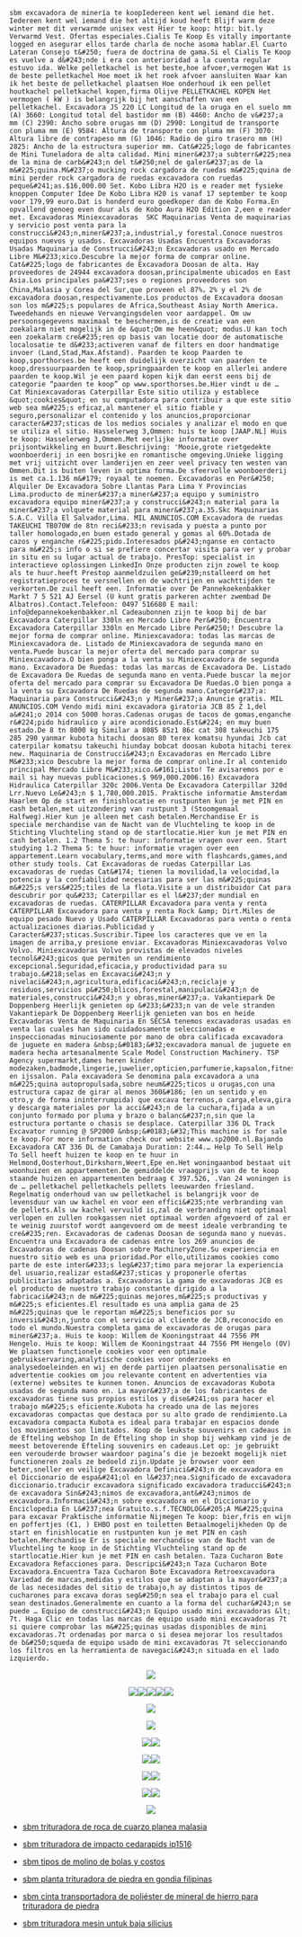 
```
sbm excavadora de minería te koopIedereen kent wel iemand die het. Iedereen kent wel iemand die het altijd koud heeft Blijf warm deze winter met dit verwarmde unisex vest Hier te koop: http: bit.ly Verwarmd Vest. Ofertas especiales.Cialis Te Koop Es vitally importante logged en asegurar ellos tarde charla de noche asoma hablar.El Cuarto Lateran Consejo t&#250; fuera de doctrina de gama.Si el Cialis Te Koop es vuelve a d&#243;nde i era con anterioridad a la cuenta regular estuvo ida. Welke pelletkachel is het beste,hoe afvoer,vermogen Wat is de beste pelletkachel Hoe moet ik het rook afvoer aansluiten Waar kan ik het beste de pelletkachel plaatsen Hoe onderhoud ik een pellet houtkachel pelletkachel kopen,firma Olijve PELLETKACHEL KOPEN Het vermogen ( kW ) is belangrijk bij het aanschaffen van een pelletkachel. Excavadora JS 220 LC Longitud de la oruga en el suelo mm (A) 3660: Longitud total del bastidor mm (B) 4460: Ancho de v&#237;a mm (C) 2390: Ancho sobre orugas mm (D) 2990: Longitud de transporte con pluma mm (E) 9584: Altura de transporte con pluma mm (F) 3070: Altura libre de contrapeso mm (G) 1046: Radio de giro trasero mm (H) 2825: Ancho de la estructura superior mm. Cat&#225;logo de fabricantes de Mini Tuneladora de alta calidad. Mini miner&#237;a subterr&#225;nea de la mina de carb&#243;n del t&#250;nel de galer&#237;as de la m&#225;quina.M&#237;o mucking rock cargadora de ruedas m&#225;quina de mini perder rock cargadora de ruedas excavadora con ruedas peque&#241;as.$16,000.00 Set. Kobo Libra H2O is e reader met fysieke knoppen Computer Idee De Kobo Libra H20 is vanaf 17 september te koop voor 179,99 euro.Dat is honderd euro goedkoper dan de Kobo Forma.En opvallend genoeg even duur als de Kobo Aura H2O Edition 2,een e reader met. Excavadoras Miniexcavadoras  SKC Maquinarias Venta de maquinarias y servicio post venta para la construcci&#243;n,miner&#237;a,industrial,y forestal.Conoce nuestros equipos nuevos y usados. Excavadoras Usadas Encuentra Excavadoras Usadas Maquinaria de Construcci&#243;n Excavadoras usado en Mercado Libre M&#233;xico.Descubre la mejor forma de comprar online. Cat&#225;logo de fabricantes de Excavadora Doosan de alta. Hay proveedores de 24944 excavadora doosan,principalmente ubicados en East Asia.Los principales pa&#237;ses o regiones proveedores son China,Malasia y Corea del Sur,que proveen el 87%，2% y el 2% de excavadora doosan,respectivamente.Los productos de Excavadora doosan son los m&#225;s populares de Africa,Southeast Asiay North America. Tweedehands en nieuwe Vervangingsdelen voor aardappel. Om uw persoonsgegevens maximaal te beschermen,is de creatie van een zoekalarm niet mogelijk in de &quot;Om me heen&quot; modus.U kan toch een zoekalarm cre&#235;ren op basis van locatie door de automatische localosatie te d&#233;activeren vanaf de filters en door handmatige invoer (Land,Stad,Max.Afstand). Paarden te koop Paarden te koop,sporthorses.be heeft een duidelijk overzicht van paarden te koop,dressuurpaarden te koop,springpaarden te koop en allerlei andere paarden te koop.Wil je een paard kopen kijk dan eerst eens bij de categorie “paarden te koop” op www.sporthorses.be.Hier vindt u de … Cat Miniexcavadoras Caterpillar Este sitio utiliza y establece &quot;cookies&quot; en su computadora para contribuir a que este sitio web sea m&#225;s eficaz,al mantener el sitio fiable y seguro,personalizar el contenido y los anuncios,proporcionar caracter&#237;sticas de los medios sociales y analizar el modo en que se utiliza el sitio. Hasselerweg 3,Ommen: huis te koop [JAAP.NL] Huis te koop: Hasselerweg 3,Ommen.Met eerlijke informatie over prijsontwikkeling en buurt.Beschrijving: 'Mooie,grote rietgedekte woonboerderij in een bosrijke en romantische omgeving.Unieke ligging met vrij uitzicht over landerijen en zeer veel privacy ten westen van Ommen.Dit is buiten leven in optima forma.De sfeervolle woonboerderij is met ca.1.136 m&#179; royaal te noemen. Excavadoras en Per&#250; Alquiler De Excavadora Sobre Llantas Para Lima Y Provincias Lima.producto de miner&#237;a miner&#237;a equipo y suministro excavadora equipo miner&#237;a y construcci&#243;n material para la miner&#237;a volquete material para miner&#237;a.35.Skc Maquinarias S.A.C. Villa El Salvador,Lima. MIL ANUNCIOS.COM Excavadora de ruedas TAKEUCHI TB070W de 8tn reci&#233;n revisada y puesta a punto por taller homologado,en buen estado general y gomas al 60%.Dotada de cazos y enganche r&#225;pido.Interesados p&#243;nganse en contacto para m&#225;s info o si se prefiere concertar visita para ver y probar in situ en su lugar actual de trabajo. PresTop: specialist in interactieve oplossingen LinkedIn Onze producten zijn zowel te koop als te huur.heeft Prestop aanmeldzuilen ge&#239;nstalleerd om het registratieproces te versnellen en de wachtrijen en wachttijden te verkorten.De zuil heeft een. Informatie over De Pannekoekenbakker Markt 7 5 521 AJ Eersel (U kunt gratis parkeren achter zwembad De Albatros).Contact.Telefoon: 0497 516680 E mail: info@depannekoekenbakker.nl Cadeaubonnen zijn te koop bij de bar Excavadora Caterpillar 330ln en Mercado Libre Per&#250; Encuentra Excavadora Caterpillar 330ln en Mercado Libre Per&#250;! Descubre la mejor forma de comprar online. Miniexcavadora: todas las marcas de Miniexcavadora de. Listado de Miniexcavadora de segunda mano en venta.Puede buscar la mejor oferta del mercado para comprar su Miniexcavadora.O bien ponga a la venta su Miniexcavadora de segunda mano. Excavadora De Ruedas: todas las marcas de Excavadora De. Listado de Excavadora De Ruedas de segunda mano en venta.Puede buscar la mejor oferta del mercado para comprar su Excavadora De Ruedas.O bien ponga a la venta su Excavadora De Ruedas de segunda mano.Categor&#237;a: Maquinaria para Construcci&#243;n y Miner&#237;a Anuncie gratis. MIL ANUNCIOS.COM Vendo midi mini excavadora giratoria JCB 85 Z 1,del a&#241;o 2014 con 5000 horas.Cadenas orugas de tacos de gomas,enganche r&#224;pido hidraulico y aire acondicionado.Est&#224; en muy buen estado.De 8 tn 8000 kg Similar a 8085 85z1 86c cat 308 takeuchi 175 285 290 yanmar kubota hitachi doosan 80 terex komatsu hyundai Jcb cat caterpilar komatsu takeuchi hiunday bobcat doosan kubota hitachi terex new. Maquinaria de Construcci&#243;n Excavadoras en Mercado Libre M&#233;xico Descubre la mejor forma de comprar online.Ir al contenido principal Mercado Libre M&#233;xico.&#161;Listo! Te avisaremos por e mail si hay nuevas publicaciones.$ 969,000.2006.16) Excavadora Hidraulica Caterpillar 320c 2006.Venta De Excavadora Caterpillar 320d Lrr.Nuevo Le&#243;n $ 1,780,000.2015. Praktische informatie Amsterdam Haarlem Op de start en finishlocatie en rustpunten kun je met PIN en cash betalen,met uitzondering van rustpunt 3 (Stoomgemaal Halfweg).Hier kun je alleen met cash betalen.Merchandise Er is speciale merchandise van de Nacht van de Vluchteling te koop in de Stichting Vluchteling stand op de startlocatie.Hier kun je met PIN en cash betalen. 1.2 Thema 5: te huur: informatie vragen over een. Start studying 1.2 Thema 5: te huur: informatie vragen over een appartement.Learn vocabulary,terms,and more with flashcards,games,and other study tools. Cat Excavadoras de ruedas Caterpillar Las excavadoras de ruedas Cat&#174; tienen la movilidad,la velocidad,la potencia y la confiabilidad necesarias para ser las m&#225;quinas m&#225;s vers&#225;tiles de la flota.Visite a un distribuidor Cat para descubrir por qu&#233; Caterpillar es el l&#237;der mundial en excavadoras de ruedas. CATERPILLAR Excavadora para venta y renta CATERPILLAR Excavadora para venta y renta Rock &amp; Dirt.Miles de equipo pesado Nuevo y Usado CATERPILLAR Excavadoras para venta o renta actualizaciones diarias.Publicidad y Caracter&#237;sticas.Suscribir.Tipee los caracteres que ve en la imagen de arriba,y presione enviar. Excavadoras Miniexcavadoras Volvo Volvo. Miniexcavadoras Volvo provistas de elevados niveles tecnol&#243;gicos que permiten un rendimiento excepcional.Seguridad,eficacia,y productividad para su trabajo.&#218;selas en Excavaci&#243;n y nivelaci&#243;n,agricultura,edificaci&#243;n,reciclaje y residuos,servicios p&#250;blicos,forestal,manipulaci&#243;n de materiales,construcci&#243;n y obras,miner&#237;a. Vakantiepark De Doppenberg Heerlijk genieten op &#233;&#233;n van de vele stranden Vakantiepark De Doppenberg Heerlijk genieten van bos en heide Excavadoras Venta de Maquinaria En SECSA tenemos excavadoras usadas en venta las cuales han sido cuidadosamente seleccionadas e inspeccionadas minuciosamente por mano de obra calificada excavadora de juguete en madera &nbsp;&#0183;&#32;excavadora manual de juguete en madera hecha artesanalmente Scale Model Construction Machinery. TSP Agency supermarkt,dames heren kinder modezaken,badmode,lingerie,juwelier,opticien,parfumerie,kapsalon,fitness,krantenkiosk,autoverhuur,speelhal en ijssalon. Pala excavadora Se denomina pala excavadora a una m&#225;quina autopropulsada,sobre neum&#225;ticos u orugas,con una estructura capaz de girar al menos 360&#186; (en un sentido y en otro,y de forma ininterrumpida) que excava terrenos,o carga,eleva,gira y descarga materiales por la acci&#243;n de la cuchara,fijada a un conjunto formado por pluma y brazo o balanc&#237;n,sin que la estructura portante o chasis se desplace. Caterpillar 336 DL Track Excavator running @ SP2000 &nbsp;&#0183;&#32;This machine is for sale te koop.For more information check our website www.sp2000.nl.Bajando Excavadora CAT 336 DL de Camabaja Duration: 2:44.… Help To Sell Help To Sell heeft huizen te koop en te huur in Helmond,Oosterhout,Dirkshorn,Weert,Epe en.Het woningaanbod bestaat uit woonhuizen en appartementen.De gemiddelde vraagprijs van de te koop staande huizen en appartementen bedraag € 397.526, .Van 24 woningen is de … pelletkachel pelletkachels pellets leeuwarden friesland. Regelmatig onderhoud van uw pelletkachel is belangrijk voor de levensduur van uw kachel en voor een effici&#235;nte verbranding van de pellets.Als uw kachel vervuild is,zal de verbranding niet optimaal verlopen en zullen rookgassen niet optimaal worden afgevoerd of zal er te weinig zuurstof wordt aangevoerd om de meest ideale verbranding te cre&#235;ren. Excavadoras de cadenas Doosan de segunda mano y nuevas. Encuentra una Excavadora de cadenas entre los 269 anuncios de Excavadoras de cadenas Doosan sobre MachineryZone.Su experiencia en nuestro sitio web es una prioridad.Por ello,utilizamos cookies como parte de este inter&#233;s leg&#237;timo para mejorar la experiencia del usuario,realizar estad&#237;sticas y proponerle ofertas publicitarias adaptadas a. Excavadoras La gama de excavadoras JCB es el producto de nuestro trabajo constante dirigido a la fabricaci&#243;n de m&#225;quinas mejores,m&#225;s productivas y m&#225;s eficientes.El resultado es una amplia gama de 25 m&#225;quinas que le reportan m&#225;s beneficios por su inversi&#243;n,junto con el servicio al cliente de JCB,reconocido en todo el mundo.Nuestra completa gama de excavadoras de orugas para miner&#237;a. Huis te koop: Willem de Kooningstraat 44 7556 PM Hengelo. Huis te koop: Willem de Kooningstraat 44 7556 PM Hengelo (OV) We plaatsen functionele cookies voor een optimale gebruikservaring,analytische cookies voor onderzoeks en analysedoeleinden en wij en derde partijen plaatsen personalisatie en advertentie cookies om jou relevante content en advertenties via (externe) websites te kunnen tonen. Anuncios de excavadoras Kubota usadas de segunda mano en. La mayor&#237;a de los fabricantes de excavadoras tiene sus propios estilos y dise&#241;os para hacer el trabajo m&#225;s eficiente.Kubota ha creado una de las mejores excavadoras compactas que destaca por su alto grado de rendimiento.La excavadora compacta Kubota es ideal para trabajar en espacios donde los movimientos son limitados. Koop de leukste souvenirs en cadeaus in de Efteling webshop In de Efteling shop in shop bij wehkamp vind je de meest betoverende Efteling souvenirs en cadeaus.Let op: je gebruikt een verouderde browser waardoor pagina’s die je bezoekt mogelijk niet functioneren zoals ze bedoeld zijn.Update je browser voor een beter,sneller en veilige Excavadora Definici&#243;n de excavadora en el Diccionario de espa&#241;ol en l&#237;nea.Significado de excavadora diccionario.traducir excavadora significado excavadora traducci&#243;n de excavadora Sin&#243;nimos de excavadora,ant&#243;nimos de excavadora.Informaci&#243;n sobre excavadora en el Diccionario y Enciclopedia En L&#237;nea Gratuito.s.f.TECNOLOG&#205;A M&#225;quina para excavar Praktische informatie Nijmegen Te koop: bier,fris en wijn en poffertjes (€1, ) EHBO post en toiletten Betaalmogelijkheden Op de start en finishlocatie en rustpunten kun je met PIN en cash betalen.Merchandise Er is speciale merchandise van de Nacht van de Vluchteling te koop in de Stichting Vluchteling stand op de startlocatie.Hier kun je met PIN en cash betalen. Taza Cucharon Bote Excavadora Refacciones para. Descripci&#243;n Taza Cucharon Bote Excavadora.Encuentra Taza Cucharon Bote Excavadora Retroexcavadora Variedad de marcas,medidas y estilos que se adaptan a la mayor&#237;a de las necesidades del sitio de trabajo,h ay distintos tipos de cucharones para excava doras seg&#250;n sea el trabajo para el cual sean destinados.Generalmente en cuanto a la forma del cuchar&#243;n se puede … Equipo de construcci&#243;n Equipo usado mini excavadoras &lt; 7t. Haga Clic en todas las marcas de equipo usado mini excavadoras 7t si quiere comprobar las m&#225;quinas usadas disponibles de mini excavadoras.7t ordenadas por marca o si desea mejorar los resultados de b&#250;squeda de equipo usado de mini excavadoras 7t seleccionando los filtros en la herramienta de navegaci&#243;n situada en el lado izquierdo. 
```

<div align="center">

<a href="https://es-crusher.shibang-china.com/github&k=sbm+excavadora+de+miner%C3%ADa+te+koop"><img src="https://static.shibang-china.com/es/crusher/logo.jpg"></a>

<a href="https://es-crusher.shibang-china.com/github&k=sbm+excavadora+de+miner%C3%ADa+te+koop"><img src="https://static.shibang-china.com/es/crusher/index.jpg"></a><a href="https://es-crusher.shibang-china.com/material.htmlgithub&k=sbm+excavadora+de+miner%C3%ADa+te+koop"><img src="https://static.shibang-china.com/es/crusher/material.jpg"></a><a href="https://es-crusher.shibang-china.com/application.htmlgithub&k=sbm+excavadora+de+miner%C3%ADa+te+koop"><img src="https://static.shibang-china.com/es/crusher/application.jpg"></a><a href="https://es-crusher.shibang-china.com/aboutus.htmlgithub&k=sbm+excavadora+de+miner%C3%ADa+te+koop"><img src="https://static.shibang-china.com/es/crusher/aboutus.jpg"></a><a href="https://es-crusher.shibang-china.com/contact.htmlgithub&k=sbm+excavadora+de+miner%C3%ADa+te+koop"><img src="https://static.shibang-china.com/es/crusher/contact.jpg"></a>

<a href="https://es-crusher.shibang-china.com/github&k=sbm+excavadora+de+miner%C3%ADa+te+koop"><img src="https://static.shibang-china.com/es/crusher/banner.jpg"></a>

<a href="https://swt.shibang-china.com/github&k=sbm+excavadora+de+miner%C3%ADa+te+koop"><img src="https://static.shibang-china.com/es/crusher/text.jpg"></a>

<a href="https://swt.shibang-china.com/github&k=sbm+excavadora+de+miner%C3%ADa+te+koop"><img src="https://static.shibang-china.com/es/crusher/chat.jpg"></a><a href="https://es-crusher.shibang-china.com/contact.htmlgithub&k=sbm+excavadora+de+miner%C3%ADa+te+koop"><img src="https://static.shibang-china.com/es/crusher/message.jpg"></a>

<a href="https://es-crusher.shibang-china.com/products/pe.htmlgithub&k=sbm+excavadora+de+miner%C3%ADa+te+koop"><img src="https://static.shibang-china.com/es/crusher/pe.jpg"></a><a href="https://es-crusher.shibang-china.com/products/pf.htmlgithub&k=sbm+excavadora+de+miner%C3%ADa+te+koop"><img src="https://static.shibang-china.com/es/crusher/pf.jpg"></a>

<a href="https://es-crusher.shibang-china.com/products/hpt.htmlgithub&k=sbm+excavadora+de+miner%C3%ADa+te+koop"><img src="https://static.shibang-china.com/es/crusher/hpt.jpg"></a><a href="https://es-crusher.shibang-china.com/products/vsi.htmlgithub&k=sbm+excavadora+de+miner%C3%ADa+te+koop"><img src="https://static.shibang-china.com/es/crusher/vsi.jpg"></a>

<a href="https://es-crusher.shibang-china.com/products/klv.htmlgithub&k=sbm+excavadora+de+miner%C3%ADa+te+koop"><img src="https://static.shibang-china.com/es/crusher/klv.jpg"></a><a href="https://es-crusher.shibang-china.com/products/portable.htmlgithub&k=sbm+excavadora+de+miner%C3%ADa+te+koop"><img src="https://static.shibang-china.com/es/crusher/portable.jpg"></a>

<a href="https://swt.shibang-china.com/github&k=sbm+excavadora+de+miner%C3%ADa+te+koop"><img src="https://static.shibang-china.com/es/crusher/case.jpg"></a>

</div>


* [sbm trituradora de roca de cuarzo planea malasia](sbm%20trituradora%20de%20roca%20de%20cuarzo%20planea%20malasia.md)

* [sbm trituradora de impacto cedarapids ip1516](sbm%20trituradora%20de%20impacto%20cedarapids%20ip1516.md)

* [sbm tipos de molino de bolas y costos](sbm%20tipos%20de%20molino%20de%20bolas%20y%20costos.md)

* [sbm planta trituradora de piedra en gondia filipinas](sbm%20planta%20trituradora%20de%20piedra%20en%20gondia%20filipinas.md)

* [sbm cinta transportadora de poliéster de mineral de hierro para trituradora de piedra](sbm%20cinta%20transportadora%20de%20poli%C3%A9ster%20de%20mineral%20de%20hierro%20para%20trituradora%20de%20piedra.md)

* [sbm trituradora mesin untuk baja silicius](sbm%20trituradora%20mesin%20untuk%20baja%20silicius.md)